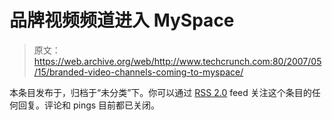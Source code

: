 # 品牌视频频道进入 MySpace

> 原文：<https://web.archive.org/web/http://www.techcrunch.com:80/2007/05/15/branded-video-channels-coming-to-myspace/>

本条目发布于，归档于“未分类”下。你可以通过 [RSS 2.0](https://web.archive.org/web/20071010100234/http://www.techcrunch.com/1969/12/31/feed/) feed 关注这个条目的任何回复。评论和 pings 目前都已关闭。